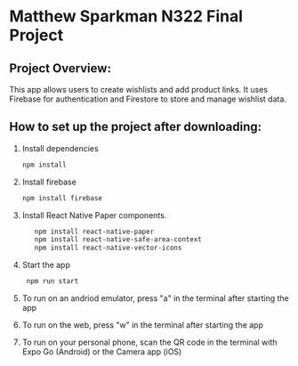 # Matthew Sparkman N322 Final Project

## Project Overview:

This app allows users to create wishlists and add product links. It uses Firebase for authentication and Firestore to store and manage wishlist data.

## How to set up the project after downloading:

1. Install dependencies

   ```bash
   npm install
   ```

2. Install firebase
   ```bash
   npm install firebase
   ```

3. Install React Native Paper components.

   ```bash
      npm install react-native-paper
      npm install react-native-safe-area-context
      npm install react-native-vector-icons
   ```

4. Start the app

   ```bash
    npm run start
   ```

5. To run on an andriod emulator, press "a" in the terminal after starting the app

6. To run on the web, press "w" in the terminal after starting the app

7. To run on your personal phone, scan the QR code in the terminal with Expo Go (Android) or the Camera app (iOS)
